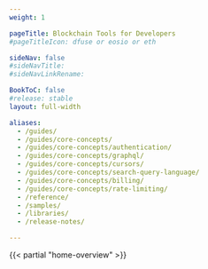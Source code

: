 ```yaml
---
weight: 1

pageTitle: Blockchain Tools for Developers
#pageTitleIcon: dfuse or eosio or eth

sideNav: false
#sideNavTitle: 
#sideNavLinkRename: 

BookToC: false
#release: stable
layout: full-width

aliases:
  - /guides/
  - /guides/core-concepts/
  - /guides/core-concepts/authentication/
  - /guides/core-concepts/graphql/
  - /guides/core-concepts/cursors/
  - /guides/core-concepts/search-query-language/
  - /guides/core-concepts/billing/
  - /guides/core-concepts/rate-limiting/
  - /reference/
  - /samples/
  - /libraries/
  - /release-notes/

---
```


{{< partial "home-overview" >}}
